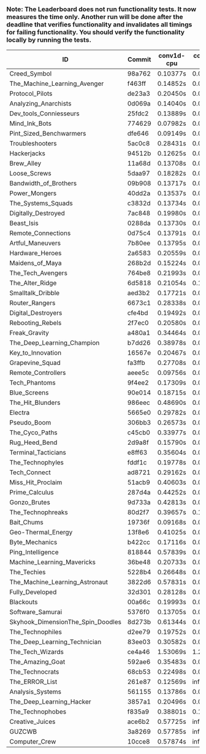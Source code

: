 ### Note: The Leaderboard does not run functionality tests. It now measures the time only. Another run will be done after the deadline that verifies functionality and invalidates all timings for failing functionality. You should verify the functionality locally by running the tests.

|ID|Commit|conv1d-cpu|conv1d-gpu|DWSPConv2D-gpu|gemm-gpu|avg|
|-|-|-|-|-|-|-|
|Creed_Symbol|98a762|0.10377s|0.05204s|3.60962s|1.87956s|1.41125s|
|The_Machine_Learning_Avenger|f463ff|0.14852s|0.07446s|3.49137s|2.23531s|1.48741s|
|Protocol_Pilots|de23a3|0.20450s|0.07703s|3.48259s|2.20938s|1.49337s|
|Analyzing_Anarchists|0d069a|0.14040s|0.05409s|3.59459s|2.22522s|1.50358s|
|Dev_tools_Conniesseurs|25fdc2|0.13889s|0.05436s|3.62315s|2.20481s|1.50530s|
|Mind_Ink_Bots|774629|0.07982s|0.07264s|3.64566s|2.24270s|1.51021s|
|Pint_Sized_Benchwarmers|dfe646|0.09149s|0.06087s|3.63207s|2.25762s|1.51051s|
|Troubleshooters|5ac0c8|0.28431s|0.06803s|3.67403s|2.03921s|1.51640s|
|Hackerjacks|94512b|0.12625s|0.07104s|3.63501s|2.24206s|1.51859s|
|Brew_Alley|11a68d|0.13708s|0.05389s|3.65514s|2.25874s|1.52621s|
|Loose_Screws|5daa97|0.18282s|0.07267s|3.64621s|2.20466s|1.52659s|
|Bandwidth_of_Brothers|09b908|0.13717s|0.07599s|3.64439s|2.25674s|1.52857s|
|Power_Mongers|40dd2a|0.13537s|0.04567s|3.68714s|2.25692s|1.53127s|
|The_Systems_Squads|c3832d|0.13734s|0.05197s|3.68190s|2.25925s|1.53262s|
|Digitally_Destroyed|7ac848|0.19980s|0.07360s|3.63213s|2.23264s|1.53454s|
|Beast_Isis|0288da|0.13730s|0.09934s|3.68992s|2.21211s|1.53467s|
|Remote_Connections|0d75c4|0.13791s|0.05401s|3.68875s|2.26519s|1.53646s|
|Artful_Maneuvers|7b80ee|0.13795s|0.07659s|3.62797s|2.30606s|1.53714s|
|Hardware_Heroes|2a6583|0.20559s|0.07812s|3.63456s|2.23214s|1.53760s|
|Maidens_of_Maya|268b2d|0.15224s|0.07428s|3.63531s|2.30671s|1.54213s|
|The_Tech_Avengers|764be8|0.21993s|0.06916s|3.65652s|2.22453s|1.54253s|
|The_Alter_Ridge|6d5818|0.21054s|0.10869s|3.62061s|2.25793s|1.54944s|
|Smalltalk_Dribble|aed3b2|0.17721s|0.07426s|3.63485s|2.32363s|1.55249s|
|Router_Rangers|6673c1|0.28338s|0.07653s|3.60324s|2.26053s|1.55592s|
|Digital_Destroyers|cfe4bd|0.19492s|0.07354s|3.63668s|2.34431s|1.56236s|
|Rebooting_Rebels|2f7ec0|0.20580s|0.07523s|3.61523s|2.36077s|1.56426s|
|Freak_Gravity|a480a1|0.34464s|0.07488s|3.63663s|2.22219s|1.56958s|
|The_Deep_Learning_Champion|b7dd26|0.38978s|0.08176s|3.62606s|2.18107s|1.56967s|
|Key_to_Innovation|16567e|0.20467s|0.05362s|3.73019s|2.29083s|1.56983s|
|Grapevine_Squad|fa3ffb|0.27708s|0.07434s|3.69645s|2.23252s|1.57010s|
|Remote_Controllers|aeee5c|0.09756s|0.05407s|3.84101s|2.29202s|1.57117s|
|Tech_Phantoms|9f4ee2|0.17309s|0.09389s|3.63768s|2.39123s|1.57397s|
|Blue_Screens|90e014|0.18715s|0.07165s|3.60518s|2.43806s|1.57551s|
|The_Hit_Blunders|986eec|0.48690s|0.06958s|3.66188s|2.08822s|1.57665s|
|Electra|5665e0|0.29782s|0.07322s|3.67121s|2.26434s|1.57665s|
|Pseudo_Boom|306bb3|0.26573s|0.05161s|3.66987s|2.32388s|1.57777s|
|The_Cyco_Paths|c45cb0|0.33977s|0.08427s|3.66904s|2.23749s|1.58264s|
|Rug_Heed_Bend|2d9a8f|0.15790s|0.06244s|3.61292s|2.50256s|1.58395s|
|Terminal_Tacticians|e8ff63|0.35604s|0.07443s|3.63918s|2.27458s|1.58606s|
|The_Technophyles|fddf1c|0.19778s|0.05022s|3.77752s|2.32055s|1.58652s|
|Tech_Connect|ad8721|0.29162s|0.07821s|3.48614s|2.49225s|1.58706s|
|Miss_Hit_Proclaim|51acb9|0.40603s|0.07721s|3.65645s|2.22036s|1.59001s|
|Prime_Calculus|287d4a|0.44252s|0.07712s|3.61222s|2.23762s|1.59237s|
|Gonzo_Brutes|9d733a|0.42813s|0.05454s|3.62779s|2.26476s|1.59380s|
|The_Technophreaks|80d2f7|0.39657s|0.14962s|3.59216s|2.25125s|1.59740s|
|Bait_Chums|19736f|0.09168s|0.08005s|3.64323s|2.60439s|1.60484s|
|Geo-Thermal_Energy|13f8e6|0.41025s|0.06964s|3.63443s|2.31076s|1.60627s|
|Byte_Mechanics|b422cc|0.17116s|0.05420s|3.66584s|2.60547s|1.62417s|
|Ping_Intelligence|818844|0.57839s|0.06633s|3.60218s|2.25320s|1.62503s|
|Machine_Learning_Mavericks|36be48|0.20733s|0.08130s|3.66157s|2.59446s|1.63616s|
|The_Techies|5228b4|0.26648s|0.08823s|3.63147s|2.57058s|1.63919s|
|The_Machine_Learning_Astronaut|3822d6|0.57831s|0.08311s|3.58442s|2.32175s|1.64190s|
|Fully_Developed|32d301|0.28128s|0.07339s|3.65662s|2.59070s|1.65050s|
|Blackouts|00a66c|0.19993s|0.07592s|3.73781s|2.59982s|1.65337s|
|Software_Samurai|5376f0|0.13705s|0.05366s|3.66850s|3.02338s|1.72065s|
|Skyhook_DimensionThe_Spin_Doodles|8d273b|0.61344s|0.07421s|3.66142s|2.73195s|1.77025s|
|The_Technophiles|d2ee79|0.19752s|0.05367s|3.61331s|3.36468s|1.80730s|
|The_Deep_Learning_Technician|83ee03|0.30582s|0.07477s|3.72484s|3.41303s|1.87961s|
|The_Tech_Wizards|ce4a46|1.53069s|1.29288s|3.59023s|2.54489s|2.23967s|
|The_Amazing_Goat|592ae6|0.35483s|0.07792s|3.98689s|4.87705s|2.32417s|
|The_Technocrats|68cb53|0.22498s|0.09488s|3.76158s|6.15882s|2.56007s|
|The_ERROR_List|261e87|0.12569s|infs|3.65316s|2.26392s|infs|
|Analysis_Systems|561155|0.13786s|0.05371s|infs|infs|infs|
|The_Deep_Learning_Hacker|3857a1|0.20496s|0.08229s|infs|2.44977s|infs|
|The_Technophobes|f835a9|0.38801s|0.19276s|infs|2.27811s|infs|
|Creative_Juices|ace6b2|0.57725s|infs|infs|4.93517s|infs|
|GUZCWB|3a8269|0.57785s|infs|infs|4.95011s|infs|
|Computer_Crew|10cce8|0.57874s|infs|infs|4.95937s|infs|
